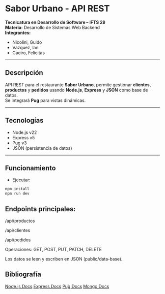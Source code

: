 # Sabor Urbano - API REST

**Tecnicatura en Desarrollo de Software – IFTS 29**  
**Materia:** Desarrollo de Sistemas Web Backend  
**Integrantes:**
- Nicolini, Guido
- Vazquez, Ian
- Caeiro, Felicitas
  
---

## Descripción
API REST para el restaurante **Sabor Urbano**, permite gestionar **clientes**, **productos** y **pedidos** usando **Node.js**, **Express** y **JSON** como base de datos.  
Se integrará **Pug** para vistas dinámicas.  

---

## Tecnologías
- Node.js v22  
- Express v5  
- Pug v3  
- JSON (persistencia de datos)  

---

## Funcionamiento
- Ejecutar:  
```bash
npm install
npm run dev
```

## Endpoints principales:

/api/productos

/api/clientes

/api/pedidos

Operaciones: GET, POST, PUT, PATCH, DELETE

Los datos se leen y escriben en JSON (public/data-base).

## Bibliografía

[Node.js Docs](https://nodejs.org/docs/latest/api/)
[Express Docs](https://expressjs.com/)
[Pug Docs](https://pugjs.org/api/getting-started.html)
[Mongo Docs](https://www.mongodb.com/docs/)
